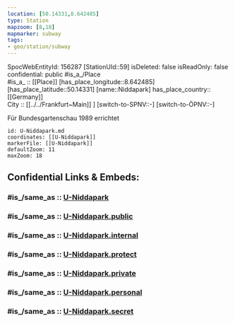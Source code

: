 ```yaml
---
location: [50.14331,8.642485] 
type: Station 
mapzoom: [8,18] 
mapmarker: subway 
tags:
- geo/station/subway
---
```

SpocWebEntityId: 156287
[StationUId::59] 
isDeleted: false
isReadOnly: false
confidential: public
#is_a_/Place  
#is_a_ :: [[Place]] 
[has_place_longitude::8.642485] 
[has_place_latitude::50.14331] 
[name::Niddapark] 
has_place_country:: [[Germany]]  
City :: [[../../Frankfurt~Main]] ] 
[switch-to-SPNV::-] 
[switch-to-ÖPNV::-] 

Für Bundesgartenschau 1989 errichtet

```leaflet
id: U-Niddapark.md
coordinates: [[U-Niddapark]] 
markerFile: [[U-Niddapark]] 
defaultZoom: 11 
maxZoom: 18
```


## Confidential Links & Embeds: 

### #is_/same_as :: [U-Niddapark](/_Standards/Earth/Continent/Europe/Europe~Central/Germany/Germany~West/Hessen/counties~Hessen/Frankfurt~Main/Stations-FFM~U/U-Niddapark.md) 

### #is_/same_as :: [U-Niddapark.public](/_public/Earth/Continent/Europe/Europe~Central/Germany/Germany~West/Hessen/counties~Hessen/Frankfurt~Main/Stations-FFM~U/U-Niddapark.public.md) 

### #is_/same_as :: [U-Niddapark.internal](/_internal/Earth/Continent/Europe/Europe~Central/Germany/Germany~West/Hessen/counties~Hessen/Frankfurt~Main/Stations-FFM~U/U-Niddapark.internal.md) 

### #is_/same_as :: [U-Niddapark.protect](/_protect/Earth/Continent/Europe/Europe~Central/Germany/Germany~West/Hessen/counties~Hessen/Frankfurt~Main/Stations-FFM~U/U-Niddapark.protect.md) 

### #is_/same_as :: [U-Niddapark.private](/_private/Earth/Continent/Europe/Europe~Central/Germany/Germany~West/Hessen/counties~Hessen/Frankfurt~Main/Stations-FFM~U/U-Niddapark.private.md) 

### #is_/same_as :: [U-Niddapark.personal](/_personal/Earth/Continent/Europe/Europe~Central/Germany/Germany~West/Hessen/counties~Hessen/Frankfurt~Main/Stations-FFM~U/U-Niddapark.personal.md) 

### #is_/same_as :: [U-Niddapark.secret](/_secret/Earth/Continent/Europe/Europe~Central/Germany/Germany~West/Hessen/counties~Hessen/Frankfurt~Main/Stations-FFM~U/U-Niddapark.secret.md)

